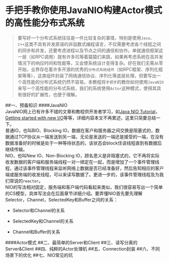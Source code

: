 手把手教你使用JavaNIO构建Actor模式的高性能分布式系统
=============================

>要写好一个分布式系统往往是一件比较复杂的事情，特别是使用`Java`、`C++`这类不具有并发原语的非函数式编程语言，不仅需要考虑各个线程之间的同步和并发，还要考虑进程以及节点之间的通信和协作。单就通信框架这一层（如RPC调用）就有许多坑等着猿猿们来跳，如果再考虑系统在高并发情况下的响应时间和性能等，又会使系统设计变得复杂。好在我们无需从零开始，业界存在着许多开源的优秀的`分布式系统组件`（如RPC框架、序列化框架等等），这类组件封装了网络通信协议、序列化等底层处理，但要写出一个高性能的分布式系统仍然不容易。本教程将`手把手`的教你如何使用`JavaNIO`来写一个高性能的分布式系统，我们的系统使用`Actor`这种模式，使得其具有很好的扩展性，也便于理解。  

##一、预备知识
####JavaNIO  
JavaNIO网上已有许多不错的文章和教程供开发者学习，如[Java NIO Tutorial](http://tutorials.jenkov.com/java-nio/index.html)，[Getting started with new I/O](http://www.ibm.com/developerworks/java/tutorials/j-nio/j-nio.html)等等，详细内容本文不再累述，这里只简要总结一下。  
普通IO，也叫BIO、Blocking IO，数据在客户和服务器之间交换是阻塞式的，数据通过TCP协议从一端发送到另一端，无论是发送的一端还是接受的一端，在没有数据准备好的时候是处于一种等待状态的，该状态会block住该线程直到有数据后继续传输。  
NIO，也叫New IO、Non-Blocking IO，顾名思义是非阻塞式的，它不再将实际收发数据的客户端和服务端线程一对一绑定在一起，而是增加了一个事件管理线程，通过该事件管理线程来监听网络上数据是否已经准备好，然后告知相应的客户端或服务端的收发线程，可以来读写数据了。更进一步的，该事件管理线程及为我们常说的`reactor`。  
NIO的写法相对固定，服务端和客户端代码看起来类似，我们很容易写出一个简单的CS模型，具体写法会在后面章节详细介绍。要弄懂NIO首先要先理解Selector，Channel，SelectedKey和Buffer之间的关系：  
* Selector和Channel的关系  

* SelectedKey和Channel的关系  

* Channel和Buffer的关系  

####Actor模式
##二、最简单的Server和Client
##三、读写分离的Server&Client
##四、纯粹的Actor处理机
##五、Connection封装
##六、不同场景下的优化
##七、NIO常见的坑

